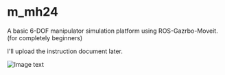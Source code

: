 # m_mh24
A  basic 6-DOF manipulator simulation platform using ROS-Gazrbo-Moveit. (for completely beginners)

I'll upload the instruction document later.

![Image text](https://github.com/lindaqqiu/m_mh24/blob/master/m_mh24/images/moveit.png)
